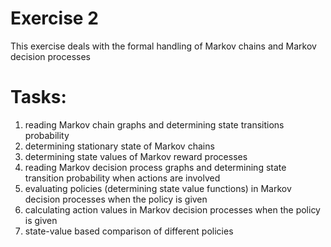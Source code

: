 # Exercise 2
This exercise deals with the formal handling of Markov chains and Markov decision processes
# Tasks:
  1. reading Markov chain graphs and determining state transitions probability
  2. determining stationary state of Markov chains
  3. determining state values of Markov reward processes
  4. reading Markov decision process graphs and determining state transition probability when actions are involved
  5. evaluating policies (determining state value functions) in Markov decision processes when the policy is given
  6. calculating action values in Markov decision processes when the policy is given
  7. state-value based comparison of different policies

